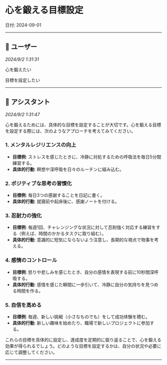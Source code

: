 # 心を鍛える目標設定

日付: 2024-09-01

---

## 👤 ユーザー
*2024/9/2 1:31:31*

心を鍛えたい

目標を設定したい

---

## 🤖 アシスタント
*2024/9/2 1:31:47*

心を鍛えるためには、具体的な目標を設定することが大切です。心を鍛える目標を設定する際には、次のようなアプローチを考えてみてください。

### 1. メンタルレジリエンスの向上
- **目標例**: ストレスを感じたときに、冷静に対処するための呼吸法を毎日5分間練習する。
- **具体的行動**: 瞑想や深呼吸を日々のルーチンに組み込む。

### 2. ポジティブな思考の習慣化
- **目標例**: 毎日3つの感謝することを日記に書く。
- **具体的行動**: 就寝前や起床後に、感謝ノートを付ける。

### 3. 忍耐力の強化
- **目標例**: 毎週1回、チャレンジングな状況に対して忍耐強く対応する練習をする（例えば、時間のかかるタスクに取り組む）。
- **具体的行動**: 意識的に短気にならないよう注意し、長期的な視点で物事を考える。

### 4. 感情のコントロール
- **目標例**: 怒りや悲しみを感じたとき、自分の感情を表現する前に10秒間深呼吸する。
- **具体的行動**: 感情を感じた瞬間に一歩引いて、冷静に自分の気持ちを見つめる時間を作る。

### 5. 自信を高める
- **目標例**: 毎週、新しい挑戦（小さなものでも）をして成功体験を積む。
- **具体的行動**: 新しい趣味を始めたり、職場で新しいプロジェクトに参加する。

これらの目標を具体的に設定し、達成度を定期的に振り返ることで、心を鍛える効果が得られるでしょう。どのような目標を設定するかは、自分の状況や必要に応じて調整してください。

---

